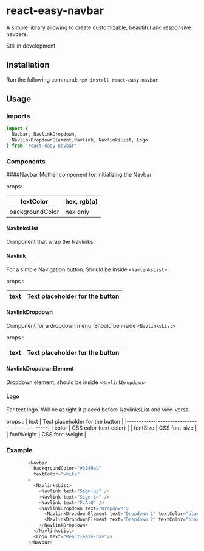 # react-easy-navbar

A simple library allowing to create customizable, beautiful and responsive navbars.

Still in development

## Installation
Run the following command:
`npm install react-easy-navbar`

## Usage

### Imports 

```javascript
import {
  Navbar, NavlinkDropdown,
  NavlinkDropdownElement,Navlink, NavlinksList, Logo
} from 'react-easy-navbar'
```

### Components

####Navbar 
Mother component for initializing the Navbar

props:

| textColor       | hex, rgb(a) |
|-----------------|-------------|
| backgroundColor | hex only    |

#### NavlinksList
Component that wrap the Navlinks

#### Navlink
For a simple Navigation button. Should be inside
`<NavlinksList>`

props :

| text | Text placeholder for the button |
|------|---------------------------------|

#### NavlinkDropdown
Component for a dropdown menu. Should be inside
`<NavlinksList>`

props :

| text | Text placeholder for the button |
|------|---------------------------------|

#### NavlinkDropdownElement

Dropdown element, should be inside `<NavlinkDropdown>`

#### Logo
For text logo. Will be at right if placed before NavlinksList and vice-versa.

props :
| text       | Text placeholder for the button |
|------------|---------------------------------|
| color      | CSS color (text color)          |
| fontSize   | CSS font-size                   |
| fontWeight | CSS font-weight                 |


### Example

```javascript
        <Navbar
          backgroundColor="#3949ab"
          textColor="white"
        >
          <NavlinksList>
            <Navlink text="Sign-up" />
            <Navlink text="Sign-in" />
            <Navlink text="F.A.Q" />
            <NavlinkDropdown text="Dropdown">
              <NavlinkDropdownElement text="Dropdown 1" textColor="black"/>
              <NavlinkDropdownElement text="Dropdown 2" textColor="black"/>
            </NavlinkDropdown>
          </NavlinksList>
          <Logo text="React-easy-nav"/>
        </Navbar>
```

